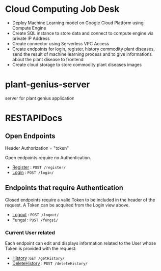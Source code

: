 # Cloud Computing Job Desk

- Deploy Machine Learning model on Google Cloud Platform using Compute Engine
- Create SQL instance to store data and connect to compute engine via private IP Address
- Create connector using Serverless VPC Access
- Create endpoints for login, register, history commodity plant diseases, send the result of machine learning process and to give informations about the plant disease to frontend
- Create cloud storage to store commodity plant diseases images

# plant-genius-server
server for plant genius application
# RESTAPIDocs

## Open Endpoints

Header Authorization = "token" 

Open endpoints require no Authentication.

* [Register](examples/users/register.md) : `POST /register/`
* [Login](examples/users/login.md) : `POST /login/`

## Endpoints that require Authentication

Closed endpoints require a valid Token to be included in the header of the
request. A Token can be acquired from the Login view above.

* [Logout](examples/users/logout.md) : `POST /logout/`
* [Fungsi](examples/fungsi/predict.md) : `POST /fungsi/`

### Current User related

Each endpoint can edit and displays information related to the User whose
Token is provided with the request:

* [History](examples/history/getHistory.md) :`GET /getHistory/`
* [DeleteHistory](examples/history/deleteHistory.md) : `POST /deleteHistory/`

